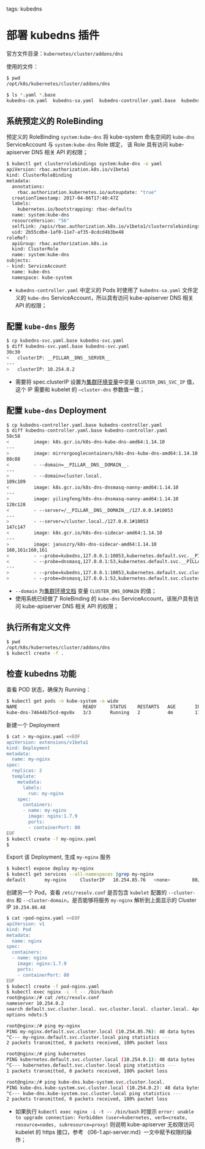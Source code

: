 <!-- toc -->

tags: kubedns

# 部署 kubedns 插件

官方文件目录：`kubernetes/cluster/addons/dns`

使用的文件：

``` bash
$ pwd
/opt/k8s/kubernetes/cluster/addons/dns

$ ls *.yaml *.base
kubedns-cm.yaml  kubedns-sa.yaml  kubedns-controller.yaml.base  kubedns-svc.yaml.base
```

## 系统预定义的 RoleBinding

预定义的 RoleBinding `system:kube-dns` 将 kube-system 命名空间的 `kube-dns` ServiceAccount 与 `system:kube-dns` Role 绑定， 该 Role 具有访问 kube-apiserver DNS 相关 API 的权限；

``` bash
$ kubectl get clusterrolebindings system:kube-dns -o yaml
apiVersion: rbac.authorization.k8s.io/v1beta1
kind: ClusterRoleBinding
metadata:
  annotations:
    rbac.authorization.kubernetes.io/autoupdate: "true"
  creationTimestamp: 2017-04-06T17:40:47Z
  labels:
    kubernetes.io/bootstrapping: rbac-defaults
  name: system:kube-dns
  resourceVersion: "56"
  selfLink: /apis/rbac.authorization.k8s.io/v1beta1/clusterrolebindingssystem%3Akube-dns
  uid: 2b55cdbe-1af0-11e7-af35-8cdcd4b3be48
roleRef:
  apiGroup: rbac.authorization.k8s.io
  kind: ClusterRole
  name: system:kube-dns
subjects:
- kind: ServiceAccount
  name: kube-dns
  namespace: kube-system
```
+ `kubedns-controller.yaml` 中定义的 Pods 时使用了 `kubedns-sa.yaml` 文件定义的 `kube-dns` ServiceAccount，所以具有访问 kube-apiserver DNS 相关 API 的权限；

## 配置 `kube-dns` 服务

``` bash
$ cp kubedns-svc.yaml.base kubedns-svc.yaml
$ diff kubedns-svc.yaml.base kubedns-svc.yaml
30c30
<   clusterIP: __PILLAR__DNS__SERVER__
---
>   clusterIP: 10.254.0.2
```
+ 需要将 spec.clusterIP 设置为[集群环境变量](https://github.com/opsnull/follow-me-install-kubernetes-cluster/blob/master/manifests/environment.sh)中变量 `CLUSTER_DNS_SVC_IP` 值，这个 IP 需要和 kubelet 的 `—cluster-dns` 参数值一致；

## 配置 `kube-dns` Deployment

``` bash
$ cp kubedns-controller.yaml.base kubedns-controller.yaml
$ diff kubedns-controller.yaml.base kubedns-controller.yaml
58c58
<         image: k8s.gcr.io/k8s-dns-kube-dns-amd64:1.14.10
---
>         image: mirrorgooglecontainers/k8s-dns-kube-dns-amd64:1.14.10
88c88
<         - --domain=__PILLAR__DNS__DOMAIN__.
---
>         - --domain=cluster.local.
109c109
<         image: k8s.gcr.io/k8s-dns-dnsmasq-nanny-amd64:1.14.10
---
>         image: yilingfeng/k8s-dns-dnsmasq-nanny-amd64:1.14.10
128c128
<         - --server=/__PILLAR__DNS__DOMAIN__/127.0.0.1#10053
---
>         - --server=/cluster.local./127.0.0.1#10053
147c147
<         image: k8s.gcr.io/k8s-dns-sidecar-amd64:1.14.10
---
>         image: januszry/k8s-dns-sidecar-amd64:1.14.10
160,161c160,161
<         - --probe=kubedns,127.0.0.1:10053,kubernetes.default.svc.__PILLAR__DNS__DOMAIN__,5,A
<         - --probe=dnsmasq,127.0.0.1:53,kubernetes.default.svc.__PILLAR__DNS__DOMAIN__,5,A
---
>         - --probe=kubedns,127.0.0.1:10053,kubernetes.default.svc.cluster.local.,5,A
>         - --probe=dnsmasq,127.0.0.1:53,kubernetes.default.svc.cluster.local.,5,A
```
+ `--domain` 为[集群环境文档](01-environment.md) 变量 `CLUSTER_DNS_DOMAIN` 的值；
+ 使用系统已经做了 RoleBinding 的 `kube-dns` ServiceAccount，该账户具有访问 kube-apiserver DNS 相关 API 的权限；

## 执行所有定义文件

``` bash
$ pwd
/opt/k8s/kubernetes/cluster/addons/dns
$ kubectl create -f .
```

## 检查 kubedns 功能

查看 POD 状态，确保为 Running：

``` bash
$ kubectl get pods -n kube-system -o wide
NAME                        READY     STATUS    RESTARTS   AGE       IP            NODE
kube-dns-74644b75cd-mgv8x   3/3       Running   2          4m        172.30.86.3   kube-node3
```

新建一个 Deployment

``` bash
$ cat > my-nginx.yaml <<EOF
apiVersion: extensions/v1beta1
kind: Deployment
metadata:
  name: my-nginx
spec:
  replicas: 2
  template:
    metadata:
      labels:
        run: my-nginx
    spec:
      containers:
      - name: my-nginx
        image: nginx:1.7.9
        ports:
        - containerPort: 80
EOF
$ kubectl create -f my-nginx.yaml
$
```

Export 该 Deployment, 生成 `my-nginx` 服务

``` bash
$ kubectl expose deploy my-nginx
$ kubectl get services --all-namespaces |grep my-nginx
default       my-nginx     ClusterIP   10.254.85.76   <none>        80/TCP          7s
```

创建另一个 Pod，查看 `/etc/resolv.conf` 是否包含 `kubelet` 配置的 `--cluster-dns` 和 `--cluster-domain`，是否能够将服务 `my-nginx` 解析到上面显示的 Cluster IP `10.254.86.48`

``` bash
$ cat >pod-nginx.yaml <<EOF
apiVersion: v1
kind: Pod
metadata:
  name: nginx
spec:
  containers:
  - name: nginx
    image: nginx:1.7.9
    ports:
    - containerPort: 80
EOF
$ kubectl create -f pod-nginx.yaml
$ kubectl exec nginx -i -t -- /bin/bash
root@nginx:/# cat /etc/resolv.conf
nameserver 10.254.0.2
search default.svc.cluster.local. svc.cluster.local. cluster.local. 4pd.io hadoop
options ndots:5

root@nginx:/# ping my-nginx
PING my-nginx.default.svc.cluster.local (10.254.85.76): 48 data bytes
^C--- my-nginx.default.svc.cluster.local ping statistics ---
2 packets transmitted, 0 packets received, 100% packet loss

root@nginx:/# ping kubernetes
PING kubernetes.default.svc.cluster.local (10.254.0.1): 48 data bytes
^C--- kubernetes.default.svc.cluster.local ping statistics ---
1 packets transmitted, 0 packets received, 100% packet loss

root@nginx:/# ping kube-dns.kube-system.svc.cluster.local.
PING kube-dns.kube-system.svc.cluster.local (10.254.0.2): 48 data bytes
^C--- kube-dns.kube-system.svc.cluster.local ping statistics ---
2 packets transmitted, 0 packets received, 100% packet loss
```
+ 如果执行 `kubectl exec nginx -i -t -- /bin/bash` 时提示 `error: unable to upgrade connection: Forbidden (user=kubernetes, verb=create, resource=nodes, subresource=proxy)` 则说明 kube-apiserver 无权限访问 kubelet 的 https 接口，参考 《06-1.api-server.md》一文中赋予权限的操作；